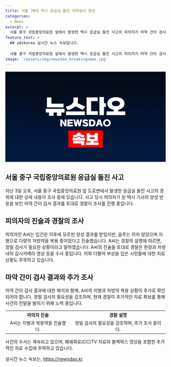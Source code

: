 ```yaml
---
title: 서울 70대 택시 응급실 돌진 마약검사 양성
categories:
  - News
excerpt: >
  서울 중구 국립중앙의료원 앞에서 발생한 택시 응급실 돌진 사고의 피의자가 마약 간이 검사에서 양성 반응을 보였다. 70대 택시 기사는 병력과 복용 약물을 설명하며 음주를 부인했고, 경찰은 정밀 검사를 진행 중이다. 사고 경위를 조사하기 위해 CCTV와 블랙박스 자료를 확보했으며, 생명에는 지장이 없는 상태로 3명이 부상을 입었다. (150자)
feature_text: >
  ## adskorea 실시간 뉴스 속보입니다.

  서울 중구 국립중앙의료원 앞에서 발생한 택시 응급실 돌진 사고의 피의자가 마약 간이 검사에서 양성 반응을 보였다. 70대 택시 기사는 병력과 복용 약물을 설명하며 음주를 부인했고, 경찰은 정밀 검사를 진행 중이다. 사고 경위를 조사하기 위해 CCTV와 블랙박스 자료를 확보했으며, 생명에는 지장이 없는 상태로 3명이 부상을 입었다. (150자)
image: '/assets/img/newsdao_breakingnews.jpg'
---
```


<p><img src="/assets/img/newsdao_breakingnews.jpg" alt="adskorea 속보" /></p>

<h2 data-ke-size="size26">서울 중구 국립중앙의료원 응급실 돌진 사고</h2>

<p data-ke-size="size16">지난 3일 오후, 서울 중구 국립중앙의료원 앞 도로변에서 발생한 응급실 돌진 사고의 경위에 대한 상세 내용이 조사 중에 있습니다. 사고 당시 피의자가 된 택시 기사의 양성 반응을 보인 마약 간이 검사 결과를 토대로 경찰이 조사를 진행 중입니다. </p>

<h2 data-ke-size="size24">피의자의 진술과 경찰의 조사</h2>

<p data-ke-size="size16">피의자인 A씨는 입건된 이후에 모르핀 양성 결과를 받았지만, 음주는 하지 않았으며 지병으로 다량의 처방약을 복용 중이었다고 진술했습니다. A씨는 경찰의 설명에 따르면, 정밀 검사가 필요한 상황이라고 말하였습니다. A씨의 진술을 토대로 경찰은 현장과 차량 내의 감시카메라 영상 등을 수사 중입니다. 이와 더불어 부상을 입은 시민들에 대한 치료 상황도 주목하고 있습니다.</p>

<h2 data-ke-size="size24">마약 간이 검사 결과와 추가 조사</h2>

<p data-ke-size="size16">마약 간이 검사 결과에 대한 해석과 함께, A씨의 지병과 처방약 복용 상황이 추가로 확인되어야 합니다. 정밀 검사의 필요성을 강조하며, 현재 경찰이 추가적인 자료 확보를 통해 사건의 전말을 밝히기 위해 노력 중입니다. </p>

<table>
    <tr>
        <td style="text-align: center; height: 17px;"><b>피의자 진술</b></td>
        <td style="text-align: center; height: 17px;"><b>경찰 설명</b></td>
    </tr>
    <tr>
        <td style="text-align: center; height: 17px;">A씨는 지병과 복용약을 진술했다.</td>
        <td style="text-align: center; height: 17px;">정밀 검사의 필요성을 강조하며, 추가 조사 중이다.</td>
    </tr>
</table>

<p data-ke-size="size16">사건의 수사는 계속되고 있으며, 폐쇄회로(CC)TV 자료와 블랙박스 영상을 포함한 추가적인 자료 수집에 주력하고 있습니다. </p>
실시간 뉴스 속보는, <a href="https://newsdao.kr" rel="dofollow">https://newsdao.kr</a>


